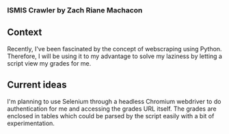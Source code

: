 ### ISMIS Crawler by Zach Riane Machacon

## Context
Recently, I've been fascinated by the concept of webscraping using Python. Therefore, I will be using it to my advantage to solve my laziness by letting a script view my grades for me. 

## Current ideas
I'm planning to use Selenium through a headless Chromium webdriver to do authentication for me and accessing the grades URL itself. The grades are enclosed in tables which could be parsed by the script easily with a bit of experimentation.
